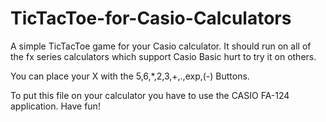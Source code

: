 # TicTacToe-for-Casio-Calculators
A simple TicTacToe game for your Casio calculator.
It should run on all of the fx series calculators  which support Casio Basic hurt to try it on others.

You can place your X with the 5,6,*,2,3,+,.,exp,(-) Buttons.

To put this file on your calculator you have to use the CASIO FA-124 application.
Have fun!
